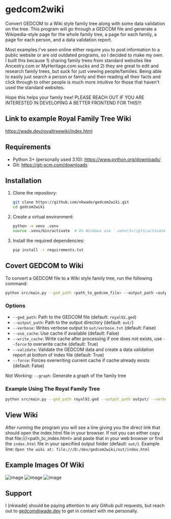 # gedcom2wiki
Convert GEDCOM to a Wiki style family tree along with some data validation on the tree. This program will go through a GEDCOM file and generate a Wikipedia-style page for the whole family tree, a page for each family, a page for each person, and a data validation report. 

Most examples I've seen online either require you to post information to a public website or are old outdated programs, so I decided to make my own.
I built this because 1) sharing family trees from standard websites like Ancestry.com or MyHeritage.com sucks and 2) they are great to edit and research family trees, but suck for just viewing people/families. Being able to easily just search a person or family and then reading all their facts and click through to other people is much more intuitive for those that haven't used the standard websites.

Hope this helps your family tree! PLEASE REACH OUT IF YOU ARE INTERESTED IN DEVELOPING A BETTER FRONTEND FOR THIS!!!

## Link to example Royal Family Tree Wiki
https://wade.dev/royaltreewiki/index.html

## Requirements
- Python 3+ (personally used 3.10): https://www.python.org/downloads/
- Git: https://git-scm.com/downloads

## Installation

1. Clone the repository:
    ```bash
    git clone https://github.com/nkwade/gedcom2wiki.git
    cd gedcom2wiki
    ```

2. Create a virtual environment:
    ```bash
    python -m venv .venv
    source .venv/bin/activate  # On Windows use `.venv\Scripts\activate`
    ```

3. Install the required dependencies:
    ```bash
    pip install -r requirements.txt
    ```

## Covert GEDCOM to Wiki

To convert a GEDCOM file to a Wiki style family tree, run the following command:

```bash
python src/main.py --ged_path <path_to_gedcom_file> --output_path <output_directory> [options]
```

### Options

- `--ged_path`: Path to the GEDCOM file (default: `royal92.ged`)
- `--output_path`: Path to the output directory (default: `out/`)
- `--verbose`: Writes verbose output to `out/verbose.txt` (default: False)
- `--use_cache`: Use cache if available (default: False)
- `--write_cache`: Write cache after processing if one does not exists, use `--force` to overwrite cache (default: True)
- `--validate`: Validate the GEDCOM data and create a data validation report at bottom of index file (default: True)
- `--force`: Forces overwriting current cache if cache already exists (default: False)

Not Working: `--graph`: Generate a graph of the family tree

### Example Using The Royal Family Tree

```bash
python src/main.py --ged_path royal92.ged --output_path output/ --verbose
```

## View Wiki

After running the program you will see a line giving you the direct link that should open the index.html file in your browser. If not you can either copy that file:///<path_to_index.html> and paste that in your web browser or find the `index.html` file in your specified output folder (default: `out/`).
Example line: `Open the wiki at: file:///D:/dev/gedcom2wiki/out/index.html`

## Example Images Of Wiki
![image](https://github.com/user-attachments/assets/4a97a542-7cce-4058-9c3f-31898fdd28b9)
![image](https://github.com/user-attachments/assets/aad4f067-b171-4cd6-a246-e2b0008fa9c9)
![image](https://github.com/user-attachments/assets/b312c5d9-51cf-4ada-8254-cc8b90846a9b)


## Support

I (nkwade) should be paying attention to any Github pull requests, but reach out to gedcom@wade.dev to get in contact with me personally. 
